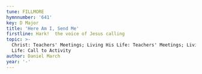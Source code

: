 ```yaml
---
tune: FILLMORE
hymnnumber: '641'
key: D Major
title: 'Here Am I, Send Me'
firstline: Hark!  the voice of Jesus calling
topic: >-
  Christ: Teachers' Meetings; Living His Life: Teachers' Meetings; Living His
  Life: Call to Activity
author: Daniel March
year: '-'
---
```

